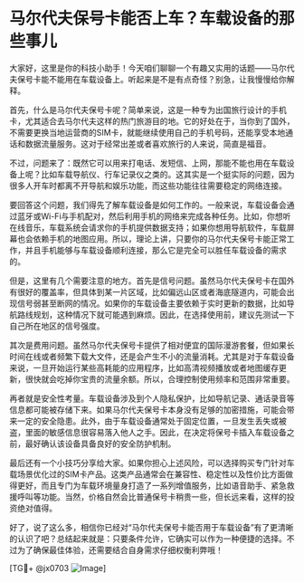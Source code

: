 # 马尔代夫保号卡能否上车？车载设备的那些事儿

大家好，这里是你的科技小助手！今天咱们聊聊一个有趣又实用的话题——马尔代夫保号卡能不能用在车载设备上。听起来是不是有点奇怪？别急，让我慢慢给你解释。

首先，什么是马尔代夫保号卡呢？简单来说，这是一种专为出国旅行设计的手机卡，尤其适合去马尔代夫这样的热门旅游目的地。它的好处在于，当你到了国外，不需要更换当地运营商的SIM卡，就能继续使用自己的手机号码，还能享受本地通话和数据流量服务。这对于经常出差或者喜欢旅行的人来说，简直是福音。

不过，问题来了：既然它可以用来打电话、发短信、上网，那能不能也用在车载设备上呢？比如车载导航仪、行车记录仪之类的。这其实是一个挺实际的问题，因为很多人开车时都离不开导航和娱乐功能，而这些功能往往需要稳定的网络连接。

要回答这个问题，我们得先了解车载设备是如何工作的。一般来说，车载设备会通过蓝牙或Wi-Fi与手机配对，然后利用手机的网络来完成各种任务。比如，你想听在线音乐，车载系统会请求你的手机提供数据支持；如果你想用导航软件，车载屏幕也会依赖手机的地图应用。所以，理论上讲，只要你的马尔代夫保号卡能正常工作，并且手机能够与车载设备顺利连接，那么它是完全可以胜任车载设备的需求的。

但是，这里有几个需要注意的地方。首先是信号问题。虽然马尔代夫保号卡在国外有很好的覆盖率，但具体到某一片区域，比如偏远山区或者海底隧道内，可能会出现信号弱甚至断网的情况。如果你的车载设备主要依赖于实时更新的数据，比如导航路线规划，这种情况下就可能遇到麻烦。因此，在选择使用前，建议先测试一下自己所在地区的信号强度。

其次是费用问题。虽然马尔代夫保号卡提供了相对便宜的国际漫游套餐，但如果长时间在线或者频繁下载大文件，还是会产生不小的流量消耗。尤其是对于车载设备来说，一旦开始运行某些高耗能的应用程序，比如高清视频播放或者地图缓存更新，很快就会吃掉你宝贵的流量余额。所以，合理控制使用频率和范围非常重要。

再者就是安全性考量。车载设备涉及到个人隐私保护，比如导航记录、通话录音等信息都可能被存储下来。如果马尔代夫保号卡本身没有足够的加密措施，可能会带来一定的安全隐患。此外，由于车载设备通常处于固定位置，一旦发生丢失或被盗，里面的敏感信息很容易落入他人之手。因此，在决定将保号卡插入车载设备之前，最好确认该设备具备良好的安全防护机制。

最后还有一个小技巧分享给大家。如果你担心上述风险，可以选择购买专门针对车载场景优化过的SIM卡产品。这类产品通常会在兼容性、稳定性以及性价比方面做得更好，而且专门为车载环境量身打造了一系列增值服务，比如语音助手、紧急救援呼叫等功能。当然，价格自然会比普通保号卡稍贵一些，但长远来看，这样的投资绝对值得。

好了，说了这么多，相信你已经对“马尔代夫保号卡能否用于车载设备”有了更清晰的认识了吧？总结起来就是：只要条件允许，它确实可以作为一种便捷的选择。不过为了确保最佳体验，还需要结合自身需求仔细权衡利弊哦！

[TG💪+ @jx0703 ![Image](https://github.com/user-attachments/assets/dbca1d08-cadb-493c-b0ec-ad6f7a83f270)]